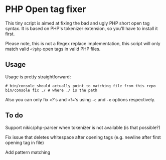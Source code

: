 PHP Open tag fixer
==================

This tiny script is aimed at fixing the bad and ugly PHP short open tag syntax. It is based on PHP's tokenizer
extension, so you'll have to install it first.

Please note, this is not a Regex replace implementation, this script will only match valid ```<?php``` open tags in
valid PHP files.

Usage
-----
Usage is pretty straightforward:

```
# bin/console should actually point to matching file from this repo
bin/console fix ./ # where ./ is the path
```

Also you can only fix ```<?```'s and ```<?=```'s using ```-c``` and ```-e``` options respectively.

To do
-----
Support nikic/php-parser when tokenizer is not available (is that possible?)

Fix issue that deletes whitespace after opening tags (e.g. newline after first opening tag in file)

Add pattern matching
